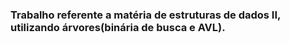### Trabalho referente a matéria de estruturas de dados II, utilizando árvores(binária de busca e AVL).
